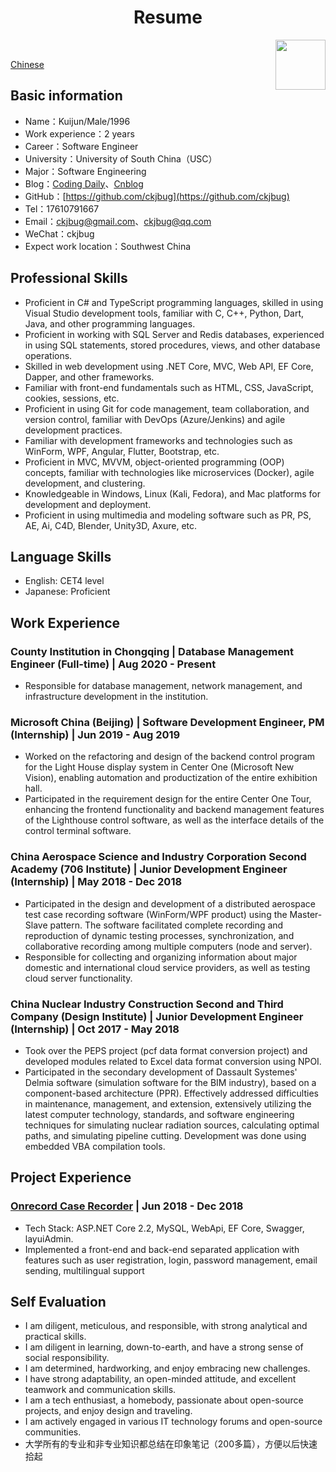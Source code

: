 <h1 align=center>Resume</h1>

<img src="https://avatars0.githubusercontent.com/u/19526194?s=460&v=4" width='80px' hight='80px' align=right></img>

<br>

<p><a href="https://github.com/ckjbug/Resume/blob/master/README.md">Chinese</a></p>


## Basic information
- Name：Kuijun/Male/1996
- Work experience：2 years
- Career：Software Engineer
- University：University of South China（USC）
- Major：Software Engineering
- Blog：[Coding Daily](http://ckjbug.site)、[Cnblog](https://ckjbug.cnblogs.com)
- GitHub：[https://github.com/ckjbug](https://github.com/ckjbug)
- Tel：17610791667
- Email：ckjbug@gmail.com、ckjbug@qq.com
- WeChat：ckjbug
- Expect work location：Southwest China

## Professional Skills
- Proficient in C# and TypeScript programming languages, skilled in using Visual Studio development tools, familiar with C, C++, Python, Dart, Java, and other programming languages.
- Proficient in working with SQL Server and Redis databases, experienced in using SQL statements, stored procedures, views, and other database operations.
- Skilled in web development using .NET Core, MVC, Web API, EF Core, Dapper, and other frameworks.
- Familiar with front-end fundamentals such as HTML, CSS, JavaScript, cookies, sessions, etc.
- Proficient in using Git for code management, team collaboration, and version control, familiar with DevOps (Azure/Jenkins) and agile development practices.
- Familiar with development frameworks and technologies such as WinForm, WPF, Angular, Flutter, Bootstrap, etc.
- Proficient in MVC, MVVM, object-oriented programming (OOP) concepts, familiar with technologies like microservices (Docker), agile development, and clustering.
- Knowledgeable in Windows, Linux (Kali, Fedora), and Mac platforms for development and deployment.
- Proficient in using multimedia and modeling software such as PR, PS, AE, Ai, C4D, Blender, Unity3D, Axure, etc.

## Language Skills
- English: CET4 level
- Japanese: Proficient

## Work Experience
### County Institution in Chongqing | Database Management Engineer (Full-time) | Aug 2020 - Present
- Responsible for database management, network management, and infrastructure development in the institution.

### Microsoft China (Beijing) | Software Development Engineer, PM (Internship) | Jun 2019 - Aug 2019
- Worked on the refactoring and design of the backend control program for the Light House display system in Center One (Microsoft New Vision), enabling automation and productization of the entire exhibition hall.
- Participated in the requirement design for the entire Center One Tour, enhancing the frontend functionality and backend management features of the Lighthouse control software, as well as the interface details of the control terminal software.

### China Aerospace Science and Industry Corporation Second Academy (706 Institute) | Junior Development Engineer (Internship) | May 2018 - Dec 2018
- Participated in the design and development of a distributed aerospace test case recording software (WinForm/WPF product) using the Master-Slave pattern. The software facilitated complete recording and reproduction of dynamic testing processes, synchronization, and collaborative recording among multiple computers (node and server).
- Responsible for collecting and organizing information about major domestic and international cloud service providers, as well as testing cloud server functionality.

### China Nuclear Industry Construction Second and Third Company (Design Institute) | Junior Development Engineer (Internship) | Oct 2017 - May 2018
- Took over the PEPS project (pcf data format conversion project) and developed modules related to Excel data format conversion using NPOI.
- Participated in the secondary development of Dassault Systemes' Delmia software (simulation software for the BIM industry), based on a component-based architecture (PPR). Effectively addressed difficulties in maintenance, management, and extension, extensively utilizing the latest computer technology, standards, and software engineering techniques for simulating nuclear radiation sources, calculating optimal paths, and simulating pipeline cutting. Development was done using embedded VBA compilation tools.

## Project Experience
### [Onrecord Case Recorder](https://github.com/) | Jun 2018 - Dec 2018
- Tech Stack: ASP.NET Core 2.2, MySQL, WebApi, EF Core, Swagger, layuiAdmin.
- Implemented a front-end and back-end separated application with features such as user registration, login, password management, email sending, multilingual support

## Self Evaluation
- I am diligent, meticulous, and responsible, with strong analytical and practical skills.
- I am diligent in learning, down-to-earth, and have a strong sense of social responsibility.
- I am determined, hardworking, and enjoy embracing new challenges.
- I have strong adaptability, an open-minded attitude, and excellent teamwork and communication skills.
- I am a tech enthusiast, a homebody, passionate about open-source projects, and enjoy design and traveling.
- I am actively engaged in various IT technology forums and open-source communities.
- 大学所有的专业和非专业知识都总结在印象笔记（200多篇），方便以后快速拾起

